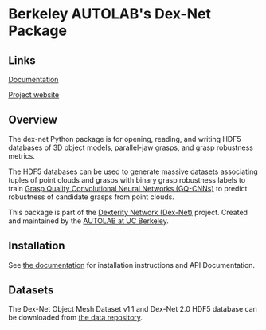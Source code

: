 # Berkeley AUTOLAB's Dex-Net Package

## Links
[Documentation](https://berkeleyautomation.github.io/dex-net/code.html)

[Project website](https://berkeleyautomation.github.io/dex-net)

## Overview
The dex-net Python package is for opening, reading, and writing HDF5 databases of 3D object models, parallel-jaw grasps, and grasp robustness metrics.

The HDF5 databases can be used to generate massive datasets associating tuples of point clouds and grasps with binary grasp robustness labels to train [Grasp Quality Convolutional Neural Networks (GQ-CNNs)](https://berkeleyautomation.github.io/gqcnn) to predict robustness of candidate grasps from point clouds.

This package is part of the [Dexterity Network (Dex-Net)](https://berkeleyautomation.github.io/dex-net) project.
Created and maintained by the [AUTOLAB at UC Berkeley](https://autolab.berkeley.edu).

## Installation
See [the documentation](https://berkeleyautomation.github.io/dex-net/code.html) for installation instructions and API Documentation.

## Datasets
The Dex-Net Object Mesh Dataset v1.1 and Dex-Net 2.0 HDF5 database can be downloaded from [the data repository](http://bit.ly/2uh07i9).
